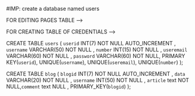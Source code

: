 #IMP: create a database named users


FOR EDITING PAGES TABLE  --> 


FOR CREATING TABLE OF CREDENTIALS -->

CREATE TABLE `users` ( `userid` INT(7) NOT NULL AUTO_INCREMENT , `username` VARCHAR(50) NOT NULL , `number` INT(15) NOT NULL , `useremail` VARCHAR(60) NOT NULL , `password` VARCHAR(60) NOT NULL, PRIMARY KEY(`userid`), UNIQUE(`username`), UNIQUE(`useremail`), UNIQUE(`number`) );

CREATE TABLE `blog` ( `blogid` INT(7) NOT NULL AUTO_INCREMENT , `data` VARCHAR(20) NOT NULL , `username` INT(50) NOT NULL , `article` text NOT NULL,`comment` text NULL , PRIMARY_KEY(`blogid`) );
